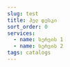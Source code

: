 ```yaml
---
slug: test
title: ჰელ დესკი
sort_order: 0
services:
  - name: სერვის 1
  - name: სერვის 2
tags: catalogs
---
```

